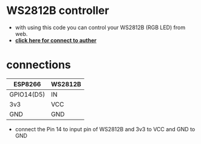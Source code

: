 # WS2812B controller
- with using this code you can control your WS2812B (RGB LED) from web.
- **[click here for connect to auther](https://t.me/Soltan_Python)**

# connections
|ESP8266        |WS2812B    |
|---            | ---       |
|GPIO14(D5)     |IN         |
|3v3            |VCC        |
|GND            |GND        |

- connect the Pin 14 to input pin of WS2812B and 3v3 to VCC and GND to GND
